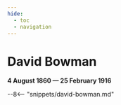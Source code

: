 ```yaml
---
hide:
  - toc
  - navigation
---
```


# David Bowman

**4 August 1860 — 25 February 1916**


--8<-- "snippets/david-bowman.md"

<!--
![David Bowman](../assets/david-bowman.jpg){ width="32%" }
-->
